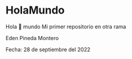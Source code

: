# HolaMundo

Hola 👋 mundo
Mi primer repositorio en otra rama

Eden Pineda Montero

Fecha: 28 de septiembre del 2022
